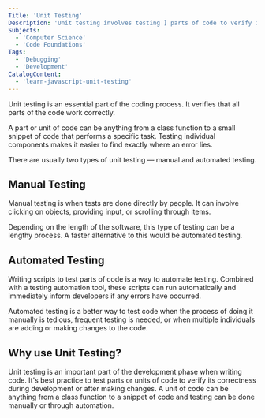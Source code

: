```yaml
---
Title: 'Unit Testing'
Description: 'Unit testing involves testing ] parts of code to verify its behavior.'
Subjects:
  - 'Computer Science'
  - 'Code Foundations'
Tags:
  - 'Debugging'
  - 'Development'
CatalogContent:
  - 'learn-javascript-unit-testing'
---
```


Unit testing is an essential part of the coding process. It verifies that all parts of the code work correctly.

A part or unit of code can be anything from a class function to a small snippet of code that performs a specific task. Testing individual components makes it easier to find exactly where an error lies.

There are usually two types of unit testing — manual and automated testing.

## Manual Testing

Manual testing is when tests are done directly by people. It can involve clicking on objects, providing input, or scrolling through items.

Depending on the length of the software, this type of testing can be a lengthy process. A faster alternative to this would be automated testing.

## Automated Testing

Writing scripts to test parts of code is a way to automate testing. Combined with a testing automation tool, these scripts can run automatically and immediately inform developers if any errors have occurred.

Automated testing is a better way to test code when the process of doing it manually is tedious, frequent testing is needed, or when multiple individuals are adding or making changes to the code.

## Why use Unit Testing?

Unit testing is an important part of the development phase when writing code. It's best practice to test parts or units of code to verify its correctness during development or after making changes. A unit of code can be anything from a class function to a snippet of code and testing can be done manually or through automation.
